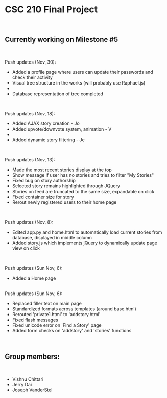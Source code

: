 <h1>CSC 210 Final Project</h1>
<br>
<h2>Currently working on Milestone #5</h2>
<br>

Push updates (Nov, 30):
<br>
<ul>
<li>Added a profile page where users can update their passwords and check their activity</li>
<li>Visual tree structure in the works (will probably use Raphael.js)<li>
<li>Database representation of tree completed</li>
</ul>
<br>

Push updates (Nov, 18):
<br>
<ul>
<li>Added AJAX story creation - Jo</li>
<li>Added upvote/downvote system, animation - V<li>
<li>Added dynamic story filtering - Je</li>
</ul>
<br>

Push updates (Nov, 13):
<br>
<ul>
<li>Made the most recent stories display at the top</li>
<li>Show message if user has no stories and tries to filter "My Stories"</li>
<li>Fixed bug on story authorship</li>
<li>Selected story remains highlighted through JQuery</li>
<li>Stories on feed are truncated to the same size, expandable on click</li>
<li>Fixed container size for story</li>
<li>Rerout newly registered users to their home page</li>
</ul>
<br>

Push updates (Nov, 8):
<br>
<ul>
<li>Edited app.py and home.html to automatically load current stories from database, displayed in middle column</li>
<li>Added story.js which implements jQuery to dynamically update page view on click</li>

</ul>
<br>

Push updates (Sun Nov, 6):
<br>
<ul>
	<li>Added a Home page</li>
</ul>
<br>
Push updates (Sun Nov, 6):
<br>
<ul>
	<li>Replaced filler text on main page</li>
	<li>Standardized formats across templates (around base.html)</li>
	<li>Rerouted 'private1.html' to 'addstory.html'</li>
	<li>Fixed flash messages</li>
	<li>Fixed unicode error on 'Find a Story' page</li>
	<li>Added form checks on 'addstory' and 'stories' functions</li>
</ul>
<br>
<h2>Group members:</h2>
<br>
<ul>
	<li>Vishnu Chittari</li>
	<li>Jerry Dai</li>
	<li>Joseph VanderStel</li>
</ul>


